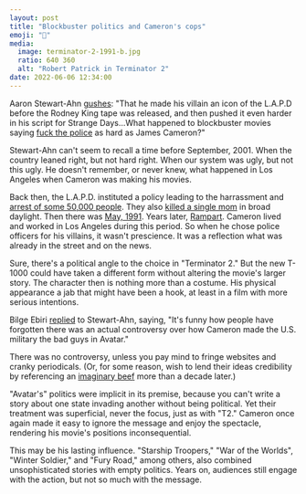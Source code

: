 ```yaml
---
layout: post
title: "Blockbuster politics and Cameron's cops"
emoji: "🤖"
media: 
  image: terminator-2-1991-b.jpg
  ratio: 640 360
  alt: "Robert Patrick in Terminator 2"
date: 2022-06-06 12:34:00
---
```

Aaron Stewart-Ahn [gushes](https://twitter.com/somebadideas/status/1532899847048683520): "That he made his villain an icon of the L.A.P.D before the Rodney King tape was released, and then pushed it even harder in his script for Strange Days...What happened to blockbuster movies saying [fuck the police](https://www.snopes.com/fact-check/terminator-2-commentary-policing/) as hard as James Cameron?"

Stewart-Ahn can't seem to recall a time before September, 2001. When the country leaned right, but not hard right. When our system was ugly, but not this ugly. He doesn't remember, or never knew, what happened in Los Angeles when Cameron was making his movies.

Back then, the L.A.P.D. instituted a policy leading to the harrassment and [arrest of some 50,000 people](https://en.wikipedia.org/wiki/Operation_Hammer_(1987)). They also [killed a single mom](https://en.wikipedia.org/wiki/Shooting_of_Eula_Love) in broad daylight. Then there was [May, 1991](https://www.youtube.com/results?search_query=Rodney+King+video). Years later, [Rampart](https://en.wikipedia.org/wiki/Rampart_scandal). Cameron lived and worked in Los Angeles during this period. So when he chose police officers for his villains, it wasn't prescience. It was a reflection what was already in the street and on the news.

Sure, there's a political angle to the choice in "Terminator 2." But the new T-1000 could have taken a different form without altering the movie's larger story. The character then is nothing more than a costume. His physical appearance a jab that might have been a hook, at least in a film with more serious intentions.

Bilge Ebiri [replied](https://twitter.com/BilgeEbiri/status/1533295627064451074) to Stewart-Ahn, saying, "It's funny how people have forgotten there was an actual controversy over how Cameron made the U.S. military the bad guys in Avatar."

There was no controversy, unless you pay mind to fringe websites and cranky periodicals. (Or, for some reason, wish to lend their ideas credibility by referencing an [imaginary beef](https://abcnews.go.com/Politics/Movies/politics-avatar-conservatives-attack-movies-political-messaging/story?id=9484885) more than a decade later.)

"Avatar's" politics were implicit in its premise, because you can't write a story about one state invading another without being political. Yet their treatment was superficial, never the focus, just as with "T2." Cameron once again made it easy to ignore the message and enjoy the spectacle, rendering his movie's positions inconsequential.

This may be his lasting influence. "Starship Troopers," "War of the Worlds", "Winter Soldier," and "Fury Road," among others, also combined unsophisticated stories with empty politics. Years on, audiences still engage with the action, but not so much with the message.

